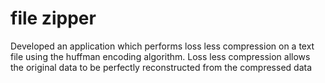 # file zipper 
 
Developed an application which performs loss less compression on a text file using the huffman encoding algorithm.
Loss less compression allows the original data to be perfectly reconstructed from the compressed data
